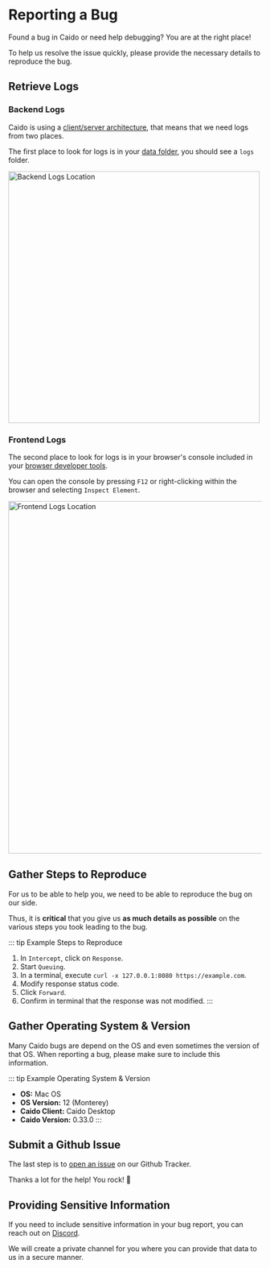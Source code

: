 # Reporting a Bug

Found a bug in Caido or need help debugging? You are at the right place!

To help us resolve the issue quickly, please provide the necessary details to reproduce the bug.

## Retrieve Logs

### Backend Logs

Caido is using a [client/server architecture](/concepts/essentials/instances.md), that means that we need logs from two places.

The first place to look for logs is in your [data folder](/reference/internal_files.md), you should see a `logs` folder.

<img width="500" alt="Backend Logs Location" src="/_images/backend_logs.png" center/>

### Frontend Logs

The second place to look for logs is in your browser's console included in your [browser developer tools](https://developer.mozilla.org/en-US/docs/Learn/Common_questions/Tools_and_setup/What_are_browser_developer_tools).

You can open the console by pressing `F12` or right-clicking within the browser and selecting `Inspect Element`.

<img width="700" alt="Frontend Logs Location" src="/_images/frontend_logs.png" center/>

## Gather Steps to Reproduce

For us to be able to help you, we need to be able to reproduce the bug on our side.

Thus, it is **critical** that you give us **as much details as possible** on the various steps you took leading to the bug.

::: tip Example Steps to Reproduce

1. In `Intercept`, click on `Response`.
2. Start `Queuing`.
3. In a terminal, execute `curl -x 127.0.0.1:8080 https://example.com`.
4. Modify response status code.
5. Click `Forward`.
6. Confirm in terminal that the response was not modified.
:::

## Gather Operating System & Version

Many Caido bugs are depend on the OS and even sometimes the version of that OS.
When reporting a bug, please make sure to include this information.

::: tip Example Operating System & Version

- **OS:** Mac OS
- **OS Version:** 12 (Monterey)
- **Caido Client:** Caido Desktop
- **Caido Version:** 0.33.0
:::

## Submit a Github Issue

The last step is to [open an issue](https://github.com/caido/caido/issues/new?assignees=&labels=&projects=&template=bug.md&title=) on our Github Tracker.

Thanks a lot for the help! You rock! 🤘

## Providing Sensitive Information

If you need to include sensitive information in your bug report, you can reach out on [Discord](https://links.caido.io/www-discord).

We will create a private channel for you where you can provide that data to us in a secure manner.
